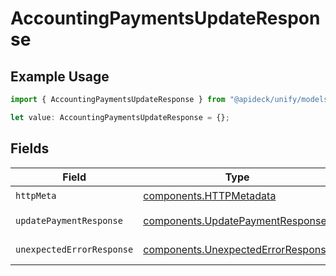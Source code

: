 # AccountingPaymentsUpdateResponse

## Example Usage

```typescript
import { AccountingPaymentsUpdateResponse } from "@apideck/unify/models/operations";

let value: AccountingPaymentsUpdateResponse = {};
```

## Fields

| Field                                                                                    | Type                                                                                     | Required                                                                                 | Description                                                                              |
| ---------------------------------------------------------------------------------------- | ---------------------------------------------------------------------------------------- | ---------------------------------------------------------------------------------------- | ---------------------------------------------------------------------------------------- |
| `httpMeta`                                                                               | [components.HTTPMetadata](../../models/components/httpmetadata.md)                       | :heavy_check_mark:                                                                       | N/A                                                                                      |
| `updatePaymentResponse`                                                                  | [components.UpdatePaymentResponse](../../models/components/updatepaymentresponse.md)     | :heavy_minus_sign:                                                                       | Payment Updated                                                                          |
| `unexpectedErrorResponse`                                                                | [components.UnexpectedErrorResponse](../../models/components/unexpectederrorresponse.md) | :heavy_minus_sign:                                                                       | Unexpected error                                                                         |